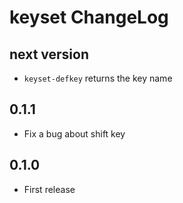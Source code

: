 # keyset ChangeLog

## next version

- `keyset-defkey` returns the key name

## 0.1.1

- Fix a bug about shift key

## 0.1.0

- First release
